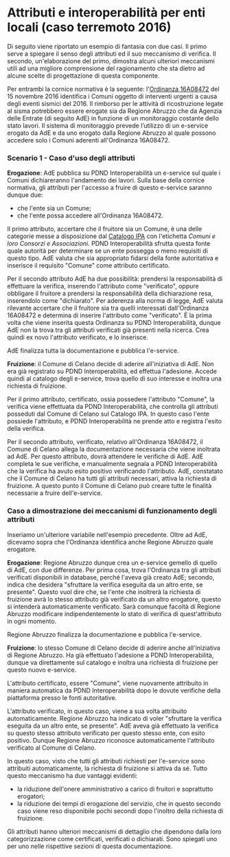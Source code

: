 # Attributi e interoperabilità per enti locali (caso terremoto 2016)

Di seguito viene riportato un esempio di fantasia con due casi. Il primo serve a spiegare il senso degli attributi ed il suo meccanismo di verifica. Il secondo, un'elaborazione del primo, dimostra alcuni ulteriori meccanismi utili ad una migliore comprensione del ragionamento che sta dietro ad alcune scelte di progettazione di questa componente.

Per entrambi la cornice normativa è la seguente: l'[Ordinanza 16A08472](https://www.gazzettaufficiale.it/atto/serie_generale/caricaDettaglioAtto/originario?atto.dataPubblicazioneGazzetta=2016-12-03\&atto.codiceRedazionale=16A08472\&elenco30giorni=false) del 15 novembre 2016 identifica i Comuni oggetto di interventi urgenti a causa degli eventi sismici del 2016. Il rimborso per le attività di ricostruzione legate al sisma potrebbero essere erogate sia da Regione Abruzzo che da Agenzia delle Entrate (di seguito AdE) in funzione di un monitoraggio costante dello stato lavori. Il sistema di monitoraggio prevede l’utilizzo di un e-service erogato da AdE e da uno erogato dalla Regione Abruzzo al quale possono accedere solo i Comuni aderenti all'Ordinanza 16A08472.

### Scenario 1 - Caso d'uso degli attributi

**Erogazione**: AdE pubblica su PDND Interoperabilità un e-service sul quale i Comuni dichiareranno l'andamento dei lavori. Sulla base della cornice normativa, gli attributi per l'accesso a fruire di questo e-service saranno dunque due:

* che l'ente sia un Comune;
* che l'ente possa accedere all'Ordinanza 16A08472.

Il primo attributo, accertare che il fruitore sia un Comune, è una delle categorie messe a disposizione dal [Catalogo IPA](https://indicepa.gov.it/ipa-portale/dati-statistiche/dettaglio-numeri-ipa) con l'etichetta _Comuni e loro Consorzi e Associazioni_. PDND Interoperabilità sfrutta questa fonte quale autorità per determinare se un ente possegga o meno requisiti di questo tipo. AdE valuta che sia appropriato fidarsi della fonte autoritativa e inserisce il requisito "Comune" come attributo certificato.

Per il secondo attributo AdE ha due possibilità: prendersi la responsabilità di effettuare la verifica, inserendo l'attributo come "verificato", oppure obbligare il fruitore a prendersi la responsabilità della dichiarazione resa, inserendolo come "dichiarato". Per aderenza alla norma di legge, AdE valuta rilevante accertare che il fruitore sia tra quelli interessati dall'Ordinanza 16A08472 e determina di inserire l'attributo come "verificato". È la prima volta che viene inserita questa Ordinanza su PDND Interoperabilità, dunque AdE non la trova tra gli attributi verificati già presenti nella ricerca. Crea quindi ex novo l'attributo verificato, e lo inserisce.

AdE finalizza tutta la documentazione e pubblica l'e-service.

**Fruizione**: il Comune di Celano decide di aderire all'iniziativa di AdE. Non era già registrato su PDND Interoperabilità, ed effettua l'adesione. Accede quindi al catalogo degli e-service, trova quello di suo interesse e inoltra una richiesta di fruizione.

Per il primo attributo, certificato, ossia possedere l'attributo "Comune", la verifica viene effettuata da PDND Interoperabilità, che controlla gli attributi posseduti dal Comune di Celano sul Catalogo IPA. In questo caso l'ente possiede l'attributo, e PDND Interoperabilità ne prende atto e registra l'esito della verifica.

Per il secondo attributo, verificato, relativo all'Ordinanza 16A08472, il Comune di Celano allega la documentazione necessaria che viene inoltrata ad AdE. Per questo attributo, dovrà attendere le verifiche di AdE. AdE completa le sue verifiche, e manualmente segnala a PDND Interoperabilità che la verifica ha avuto esito positivo verificando l'attributo. AdE, constatato che il Comune di Celano ha tutti gli attributi necessari, attiva la richiesta di fruizione. A questo punto il Comune di Celano può creare tutte le finalità necessarie a fruire dell'e-service.

### Caso a dimostrazione dei meccanismi di funzionamento degli attributi

Inseriamo un'ulteriore variabile nell'esempio precedente. Oltre ad AdE, dicevamo sopra che l'Ordinanza identifica anche Regione Abruzzo quale erogatore.

**Erogazione**: Regione Abruzzo dunque crea un e-service gemello di quello di AdE, con due differenze. Per prima cosa, trova l'Ordinanza tra gli attributi verificati disponibili in database, perché l'aveva già creato AdE; secondo, indica che desidera "sfruttare la verifica eseguita da un altro ente, se presente". Questo vuol dire che, se l'ente che inoltrerà la richiesta di fruizione avrà lo stesso attributo già verificato da un altro erogatore, questo si intenderà automaticamente verificato. Sarà comunque facoltà di Regione Abruzzo modificare indipendentemente lo stato di verifica di quest'attributo in ogni momento.

Regione Abruzzo finalizza la documentazione e pubblica l'e-service.

**Fruizione**: lo stesso Comune di Celano decide di aderire anche all'iniziativa di Regione Abruzzo. Ha già effettuato l'adesione a PDND Interoperabilità, dunque va direttamente sul catalogo e inoltra una richiesta di fruizione per questo nuovo e-service.

L'attributo certificato, essere "Comune", viene nuovamente attribuito in maniera automatica da PDND Interoperabilità dopo le dovute verifiche della piattaforma presso le fonti autoritative.

L'attributo verificato, in questo caso, viene a sua volta attribuito automaticamente. Regione Abruzzo ha indicato di voler "sfruttare la verifica eseguita da un altro ente, se presente". AdE aveva già effettuato la verifica su questo stesso attributo verificato per questo stesso ente, con esito positivo. Dunque Regione Abruzzo riconosce automaticamente l'attributo verificato al Comune di Celano.

In questo caso, visto che tutti gli attributi richiesti per l'e-service sono attribuiti automaticamente, la richiesta di fruizione si attiva da sé. Tutto questo meccanismo ha due vantaggi evidenti:

* la riduzione dell'onere amministrativo a carico di fruitori e soprattutto erogatori;
* la riduzione dei tempi di erogazione del servizio, che in questo secondo caso viene reso disponibile pochi secondi dopo l'inoltro della richiesta di fruizione.

Gli attributi hanno ulteriori meccanismi di dettaglio che dipendono dalla loro categorizzazione come certificati, verificati o dichiarati. Sono spiegati uno per uno nelle rispettive sezioni di questa documentazione.
